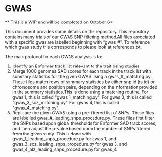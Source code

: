 # GWAS
** This is a WIP and will be completed on October 6*

This document provides some details on the repository. This repository contains many trials of our GWAS SNP filtering method.All files associated with a specific gwas are labelled beginning with “gwas_#”. To reference which gwas study this corresponds to please look at references.txt.

The main protocol for each GWAS analysis is to:
1. Identify an Enformer track list relevant to the trait being studies
2. Merge 1000 genomes SAD scores for each track in the track list with summary statistics for the given GWAS using a gwas_#_matching.py. These files match rows of summary statistics by either snp id (rs id) or chromosome and position pairs, depending on the information provided in the summary statistics.This is done using a matching routine. For gwas 1, this is called "gwas_1_matching.py". For gwas 3, this is called "gwas_3_scz_matching.py". For gwas 4, this is called "gwas_4_matching.py".
3. Replicate the given GWAS using a pre-filtered list of SNPs. These files are labelled gwas_#_leading_snps_procedure.py. These files first filter the SNPs based upon global thresholds for Enformer SAD track scores, and then adjust the p-value based upon the number of SNPs filtered from the given study. This is done with gwas_1_leading_snps_procedure.py for gwas 1, and gwas_3_scz_leading_snps_procedure.py for gwas 3, and gwas_4_alz_leading_snps_procedure.py for gwas_4.





